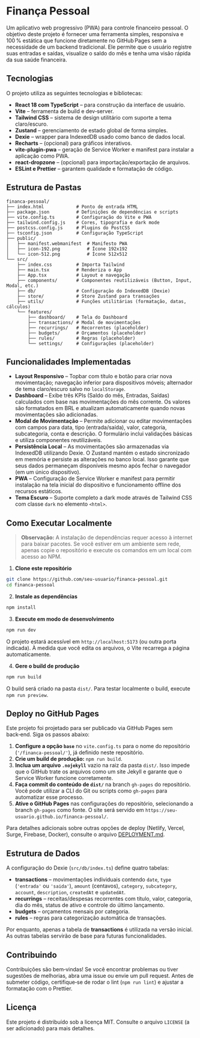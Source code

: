 # Finança Pessoal

Um aplicativo web progressivo (PWA) para controle financeiro pessoal.  O objetivo deste projeto é fornecer uma ferramenta simples, responsiva e 100 % estática que funcione diretamente no GitHub Pages sem a necessidade de um backend tradicional.  Ele permite que o usuário registre suas entradas e saídas, visualize o saldo do mês e tenha uma visão rápida da sua saúde financeira.

## Tecnologias

O projeto utiliza as seguintes tecnologias e bibliotecas:

- **React 18 com TypeScript** – para construção da interface de usuário.
- **Vite** – ferramenta de build e dev‑server.
- **Tailwind CSS** – sistema de design utilitário com suporte a tema claro/escuro.
- **Zustand** – gerenciamento de estado global de forma simples.
- **Dexie** – wrapper para IndexedDB usado como banco de dados local.
- **Recharts** – (opcional) para gráficos interativos.
- **vite-plugin-pwa** – geração de Service Worker e manifest para instalar a aplicação como PWA.
- **react-dropzone** – (opcional) para importação/exportação de arquivos.
- **ESLint e Prettier** – garantem qualidade e formatação de código.

## Estrutura de Pastas

```
financa-pessoal/
├── index.html            # Ponto de entrada HTML
├── package.json          # Definições de dependências e scripts
├── vite.config.ts        # Configuração do Vite e PWA
├── tailwind.config.js    # Cores, tipografia e dark mode
├── postcss.config.js     # Plugins do PostCSS
├── tsconfig.json         # Configuração TypeScript
├── public/
│   ├── manifest.webmanifest  # Manifesto PWA
│   ├── icon-192.png          # Ícone 192x192
│   └── icon-512.png          # Ícone 512x512
└── src/
    ├── index.css         # Importa Tailwind
    ├── main.tsx          # Renderiza o App
    ├── App.tsx           # Layout e navegação
    ├── components/       # Componentes reutilizáveis (Button, Input, Modal, etc.)
    ├── db/               # Configuração do IndexedDB (Dexie)
    ├── store/            # Store Zustand para transações
    ├── utils/            # Funções utilitárias (formatação, datas, cálculos)
    └── features/
        ├── dashboard/    # Tela do Dashboard
        ├── transactions/ # Modal de movimentações
        ├── recurrings/   # Recorrentes (placeholder)
        ├── budgets/      # Orçamentos (placeholder)
        ├── rules/        # Regras (placeholder)
        └── settings/     # Configurações (placeholder)
```

## Funcionalidades Implementadas

- **Layout Responsivo** – Topbar com título e botão para criar nova movimentação; navegação inferior para dispositivos móveis; alternador de tema claro/escuro salvo no `localStorage`.
- **Dashboard** – Exibe três KPIs (Saldo do mês, Entradas, Saídas) calculados com base nas movimentações do mês corrente. Os valores são formatados em BRL e atualizam automaticamente quando novas movimentações são adicionadas.
- **Modal de Movimentação** – Permite adicionar ou editar movimentações com campos para data, tipo (entrada/saída), valor, categoria, subcategoria, conta e descrição. O formulário inclui validações básicas e utiliza componentes reutilizáveis.
- **Persistência Local** – As movimentações são armazenadas via IndexedDB utilizando Dexie. O Zustand mantém o estado sincronizado em memória e persiste as alterações no banco local. Isso garante que seus dados permaneçam disponíveis mesmo após fechar o navegador (em um único dispositivo).
- **PWA** – Configuração de Service Worker e manifest para permitir instalação na tela inicial do dispositivo e funcionamento offline dos recursos estáticos.
- **Tema Escuro** – Suporte completo a dark mode através de Tailwind CSS com classe `dark` no elemento `<html>`.

## Como Executar Localmente

> **Observação:** A instalação de dependências requer acesso à internet para baixar pacotes.  Se você estiver em um ambiente sem rede, apenas copie o repositório e execute os comandos em um local com acesso ao NPM.

1. **Clone este repositório**

```bash
git clone https://github.com/seu-usuario/financa-pessoal.git
cd financa-pessoal
```

2. **Instale as dependências**

```bash
npm install
```

3. **Execute em modo de desenvolvimento**

```bash
npm run dev
```

O projeto estará acessível em `http://localhost:5173` (ou outra porta indicada).  À medida que você edita os arquivos, o Vite recarrega a página automaticamente.

4. **Gere o build de produção**

```bash
npm run build
```

O build será criado na pasta `dist/`.  Para testar localmente o build, execute `npm run preview`.

## Deploy no GitHub Pages

Este projeto foi projetado para ser publicado via GitHub Pages sem back‑end.  Siga os passos abaixo:

1. **Configure a opção `base`** no `vite.config.ts` para o nome do repositório (`'/financa-pessoal/'`), já definido neste repositório.
2. **Crie um build de produção:** `npm run build`.
3. **Inclua um arquivo `.nojekyll`** vazio na raiz da pasta `dist/`.  Isso impede que o GitHub trate os arquivos como um site Jekyll e garante que o Service Worker funcione corretamente.
4. **Faça commit do conteúdo de `dist/`** na branch `gh-pages` do repositório.  Você pode utilizar a CLI do Git ou scripts como `gh-pages` para automatizar esse processo.
5. **Ative o GitHub Pages** nas configurações do repositório, selecionando a branch `gh-pages` como fonte.  O site será servido em `https://seu-usuario.github.io/financa-pessoal/`.

Para detalhes adicionais sobre outras opções de deploy (Netlify, Vercel, Surge, Firebase, Docker), consulte o arquivo [DEPLOYMENT.md](DEPLOYMENT.md).

## Estrutura de Dados

A configuração do Dexie (`src/db/index.ts`) define quatro tabelas:

- **transactions** – movimentações individuais contendo `date`, `type` (`'entrada'` ou `'saida'`), `amount` (centavos), `category`, `subcategory`, `account`, `description`, `createdAt` e `updatedAt`.
- **recurrings** – receitas/despesas recorrentes com título, valor, categoria, dia do mês, status de ativo e controle do último lançamento.
- **budgets** – orçamentos mensais por categoria.
- **rules** – regras para categorização automática de transações.

Por enquanto, apenas a tabela de **transactions** é utilizada na versão inicial.  As outras tabelas servirão de base para futuras funcionalidades.

## Contribuindo

Contribuições são bem‑vindas!  Se você encontrar problemas ou tiver sugestões de melhorias, abra uma issue ou envie um pull request.  Antes de submeter código, certifique‑se de rodar o lint (`npm run lint`) e ajustar a formatação com o Prettier.

## Licença

Este projeto é distribuído sob a licença MIT.  Consulte o arquivo `LICENSE` (a ser adicionado) para mais detalhes.